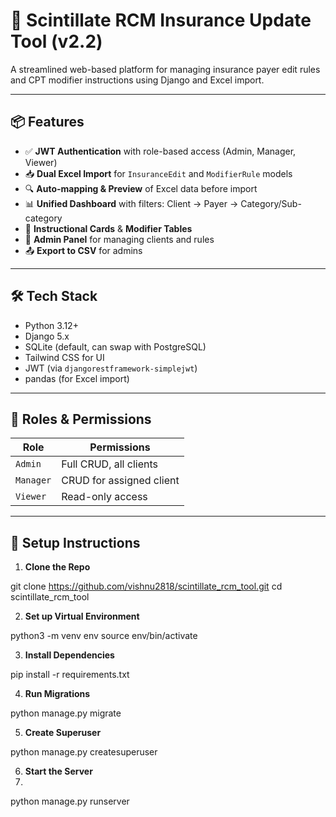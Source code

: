 # 🚀 Scintillate RCM Insurance Update Tool (v2.2)

A streamlined web-based platform for managing insurance payer edit rules and CPT modifier instructions using Django and Excel import.

---

## 📦 Features

- ✅ **JWT Authentication** with role-based access (Admin, Manager, Viewer)
- 📥 **Dual Excel Import** for `InsuranceEdit` and `ModifierRule` models
- 🔍 **Auto-mapping & Preview** of Excel data before import
- 📊 **Unified Dashboard** with filters: Client → Payer → Category/Sub-category
- 📄 **Instructional Cards** & **Modifier Tables**
- 👥 **Admin Panel** for managing clients and rules
- 📤 **Export to CSV** for admins

---

## 🛠️ Tech Stack

- Python 3.12+
- Django 5.x
- SQLite (default, can swap with PostgreSQL)
- Tailwind CSS for UI
- JWT (via `djangorestframework-simplejwt`)
- pandas (for Excel import)

---

## 🔐 Roles & Permissions

| Role         | Permissions                |
|--------------|----------------------------|
| `Admin`      | Full CRUD, all clients     |
| `Manager`    | CRUD for assigned client   |
| `Viewer`     | Read-only access           |

---

## 🚀 Setup Instructions

1. **Clone the Repo**

git clone https://github.com/vishnu2818/scintillate_rcm_tool.git
cd scintillate_rcm_tool

2. **Set up Virtual Environment**

python3 -m venv env
source env/bin/activate

3. **Install Dependencies**
   
pip install -r requirements.txt

4. **Run Migrations**

python manage.py migrate

5. **Create Superuser**

python manage.py createsuperuser

6. **Start the Server**
7. 
python manage.py runserver
